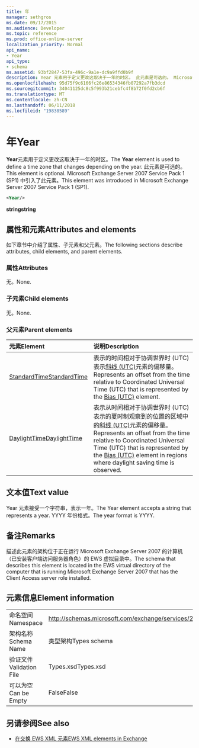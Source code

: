 ```yaml
---
title: 年
manager: sethgros
ms.date: 09/17/2015
ms.audience: Developer
ms.topic: reference
ms.prod: office-online-server
localization_priority: Normal
api_name:
- Year
api_type:
- schema
ms.assetid: 93bf2847-53fa-496c-9a1e-dc9a9ffd0b9f
description: Year 元素用于定义更改这取决于一年的时区。 此元素是可选的。 Microsoft Exchange Server 2007 Service Pack 1 (SP1) 中引入了此元素。
ms.openlocfilehash: 95d75f9c6166fc26e86534346fb07292a7fb3dcd
ms.sourcegitcommit: 34041125dc8c5f993b21cebfc4f8b72f0fd2cb6f
ms.translationtype: MT
ms.contentlocale: zh-CN
ms.lasthandoff: 06/11/2018
ms.locfileid: "19838589"
---
```

# <a name="year"></a><span data-ttu-id="6eb61-105">年</span><span class="sxs-lookup"><span data-stu-id="6eb61-105">Year</span></span>

<span data-ttu-id="6eb61-106">**Year**元素用于定义更改这取决于一年的时区。</span><span class="sxs-lookup"><span data-stu-id="6eb61-106">The **Year** element is used to define a time zone that changes depending on the year.</span></span> <span data-ttu-id="6eb61-107">此元素是可选的。</span><span class="sxs-lookup"><span data-stu-id="6eb61-107">This element is optional.</span></span> <span data-ttu-id="6eb61-108">Microsoft Exchange Server 2007 Service Pack 1 (SP1) 中引入了此元素。</span><span class="sxs-lookup"><span data-stu-id="6eb61-108">This element was introduced in Microsoft Exchange Server 2007 Service Pack 1 (SP1).</span></span> 
  
```xml
<Year/>
```

<span data-ttu-id="6eb61-109">**string**</span><span class="sxs-lookup"><span data-stu-id="6eb61-109">**string**</span></span>

## <a name="attributes-and-elements"></a><span data-ttu-id="6eb61-110">属性和元素</span><span class="sxs-lookup"><span data-stu-id="6eb61-110">Attributes and elements</span></span>

<span data-ttu-id="6eb61-111">如下章节中介绍了属性、子元素和父元素。</span><span class="sxs-lookup"><span data-stu-id="6eb61-111">The following sections describe attributes, child elements, and parent elements.</span></span>
  
### <a name="attributes"></a><span data-ttu-id="6eb61-112">属性</span><span class="sxs-lookup"><span data-stu-id="6eb61-112">Attributes</span></span>

<span data-ttu-id="6eb61-113">无。</span><span class="sxs-lookup"><span data-stu-id="6eb61-113">None.</span></span>
  
### <a name="child-elements"></a><span data-ttu-id="6eb61-114">子元素</span><span class="sxs-lookup"><span data-stu-id="6eb61-114">Child elements</span></span>

<span data-ttu-id="6eb61-115">无。</span><span class="sxs-lookup"><span data-stu-id="6eb61-115">None.</span></span>
  
### <a name="parent-elements"></a><span data-ttu-id="6eb61-116">父元素</span><span class="sxs-lookup"><span data-stu-id="6eb61-116">Parent elements</span></span>

|<span data-ttu-id="6eb61-117">**元素**</span><span class="sxs-lookup"><span data-stu-id="6eb61-117">**Element**</span></span>|<span data-ttu-id="6eb61-118">**说明**</span><span class="sxs-lookup"><span data-stu-id="6eb61-118">**Description**</span></span>|
|:-----|:-----|
|[<span data-ttu-id="6eb61-119">StandardTime</span><span class="sxs-lookup"><span data-stu-id="6eb61-119">StandardTime</span></span>](standardtime.md) <br/> |<span data-ttu-id="6eb61-120">表示的时间相对于协调世界时 (UTC) 表示[斜线 (UTC)](bias-utc.md)元素的偏移量。</span><span class="sxs-lookup"><span data-stu-id="6eb61-120">Represents an offset from the time relative to Coordinated Universal Time (UTC) that is represented by the [Bias (UTC)](bias-utc.md) element.</span></span>  <br/> |
|[<span data-ttu-id="6eb61-121">DaylightTime</span><span class="sxs-lookup"><span data-stu-id="6eb61-121">DaylightTime</span></span>](daylighttime.md) <br/> |<span data-ttu-id="6eb61-122">表示从时间相对于协调世界时 (UTC) 表示的夏时制观察到的位置的区域中的[斜线 (UTC)](bias-utc.md)元素的偏移量。</span><span class="sxs-lookup"><span data-stu-id="6eb61-122">Represents an offset from the time relative to Coordinated Universal Time (UTC) that is represented by the [Bias (UTC)](bias-utc.md) element in regions where daylight saving time is observed.</span></span>  <br/> |
   
## <a name="text-value"></a><span data-ttu-id="6eb61-123">文本值</span><span class="sxs-lookup"><span data-stu-id="6eb61-123">Text value</span></span>

<span data-ttu-id="6eb61-124">Year 元素接受一个字符串，表示一年。</span><span class="sxs-lookup"><span data-stu-id="6eb61-124">The Year element accepts a string that represents a year.</span></span> <span data-ttu-id="6eb61-125">YYYY 年份格式。</span><span class="sxs-lookup"><span data-stu-id="6eb61-125">The year format is YYYY.</span></span>
  
## <a name="remarks"></a><span data-ttu-id="6eb61-126">备注</span><span class="sxs-lookup"><span data-stu-id="6eb61-126">Remarks</span></span>

<span data-ttu-id="6eb61-127">描述此元素的架构位于正在运行 Microsoft Exchange Server 2007 的计算机（已安装客户端访问服务器角色）的 EWS 虚拟目录中。</span><span class="sxs-lookup"><span data-stu-id="6eb61-127">The schema that describes this element is located in the EWS virtual directory of the computer that is running Microsoft Exchange Server 2007 that has the Client Access server role installed.</span></span>
  
## <a name="element-information"></a><span data-ttu-id="6eb61-128">元素信息</span><span class="sxs-lookup"><span data-stu-id="6eb61-128">Element information</span></span>

|||
|:-----|:-----|
|<span data-ttu-id="6eb61-129">命名空间</span><span class="sxs-lookup"><span data-stu-id="6eb61-129">Namespace</span></span>  <br/> |http://schemas.microsoft.com/exchange/services/2006/types  <br/> |
|<span data-ttu-id="6eb61-130">架构名称</span><span class="sxs-lookup"><span data-stu-id="6eb61-130">Schema Name</span></span>  <br/> |<span data-ttu-id="6eb61-131">类型架构</span><span class="sxs-lookup"><span data-stu-id="6eb61-131">Types schema</span></span>  <br/> |
|<span data-ttu-id="6eb61-132">验证文件</span><span class="sxs-lookup"><span data-stu-id="6eb61-132">Validation File</span></span>  <br/> |<span data-ttu-id="6eb61-133">Types.xsd</span><span class="sxs-lookup"><span data-stu-id="6eb61-133">Types.xsd</span></span>  <br/> |
|<span data-ttu-id="6eb61-134">可以为空</span><span class="sxs-lookup"><span data-stu-id="6eb61-134">Can be Empty</span></span>  <br/> |<span data-ttu-id="6eb61-135">False</span><span class="sxs-lookup"><span data-stu-id="6eb61-135">False</span></span>  <br/> |
   
## <a name="see-also"></a><span data-ttu-id="6eb61-136">另请参阅</span><span class="sxs-lookup"><span data-stu-id="6eb61-136">See also</span></span>

- [<span data-ttu-id="6eb61-137">在交换 EWS XML 元素</span><span class="sxs-lookup"><span data-stu-id="6eb61-137">EWS XML elements in Exchange</span></span>](ews-xml-elements-in-exchange.md)

